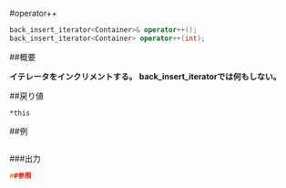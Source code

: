 #operator++
```cpp
back_insert_iterator<Container>& operator++();
back_insert_iterator<Container> operator++(int);
```

##概要

<b>イテレータをインクリメントする。</b>
<b>back_insert_iteratorでは何もしない。</b>


##戻り値

`*this`

##例

```cpp
```

###出力

```cpp
##参照
```
